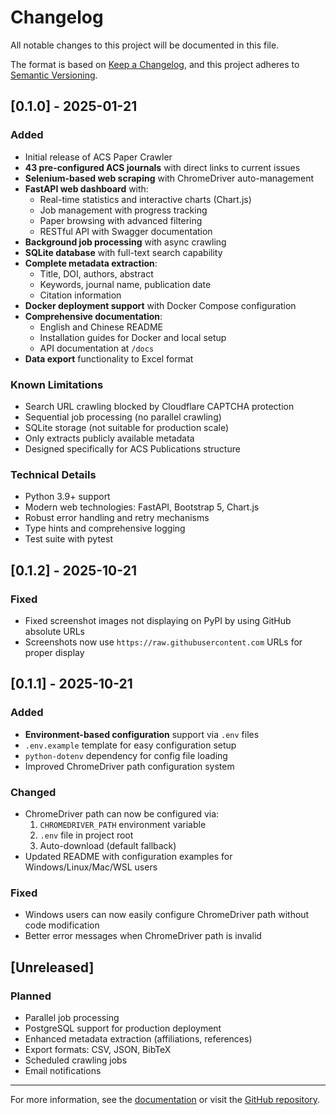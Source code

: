# Changelog

All notable changes to this project will be documented in this file.

The format is based on [Keep a Changelog](https://keepachangelog.com/en/1.0.0/),
and this project adheres to [Semantic Versioning](https://semver.org/spec/v2.0.0.html).

## [0.1.0] - 2025-01-21

### Added
- Initial release of ACS Paper Crawler
- **43 pre-configured ACS journals** with direct links to current issues
- **Selenium-based web scraping** with ChromeDriver auto-management
- **FastAPI web dashboard** with:
  - Real-time statistics and interactive charts (Chart.js)
  - Job management with progress tracking
  - Paper browsing with advanced filtering
  - RESTful API with Swagger documentation
- **Background job processing** with async crawling
- **SQLite database** with full-text search capability
- **Complete metadata extraction**:
  - Title, DOI, authors, abstract
  - Keywords, journal name, publication date
  - Citation information
- **Docker deployment support** with Docker Compose configuration
- **Comprehensive documentation**:
  - English and Chinese README
  - Installation guides for Docker and local setup
  - API documentation at `/docs`
- **Data export** functionality to Excel format

### Known Limitations
- Search URL crawling blocked by Cloudflare CAPTCHA protection
- Sequential job processing (no parallel crawling)
- SQLite storage (not suitable for production scale)
- Only extracts publicly available metadata
- Designed specifically for ACS Publications structure

### Technical Details
- Python 3.9+ support
- Modern web technologies: FastAPI, Bootstrap 5, Chart.js
- Robust error handling and retry mechanisms
- Type hints and comprehensive logging
- Test suite with pytest

## [0.1.2] - 2025-10-21

### Fixed
- Fixed screenshot images not displaying on PyPI by using GitHub absolute URLs
- Screenshots now use `https://raw.githubusercontent.com` URLs for proper display

## [0.1.1] - 2025-10-21

### Added
- **Environment-based configuration** support via `.env` files
- `.env.example` template for easy configuration setup
- `python-dotenv` dependency for config file loading
- Improved ChromeDriver path configuration system

### Changed
- ChromeDriver path can now be configured via:
  1. `CHROMEDRIVER_PATH` environment variable
  2. `.env` file in project root
  3. Auto-download (default fallback)
- Updated README with configuration examples for Windows/Linux/Mac/WSL users

### Fixed
- Windows users can now easily configure ChromeDriver path without code modification
- Better error messages when ChromeDriver path is invalid

## [Unreleased]

### Planned
- Parallel job processing
- PostgreSQL support for production deployment
- Enhanced metadata extraction (affiliations, references)
- Export formats: CSV, JSON, BibTeX
- Scheduled crawling jobs
- Email notifications

---

For more information, see the [documentation](https://acs-crawler.readthedocs.io/) or visit the [GitHub repository](https://github.com/gxf1212/ACS_crawler).
